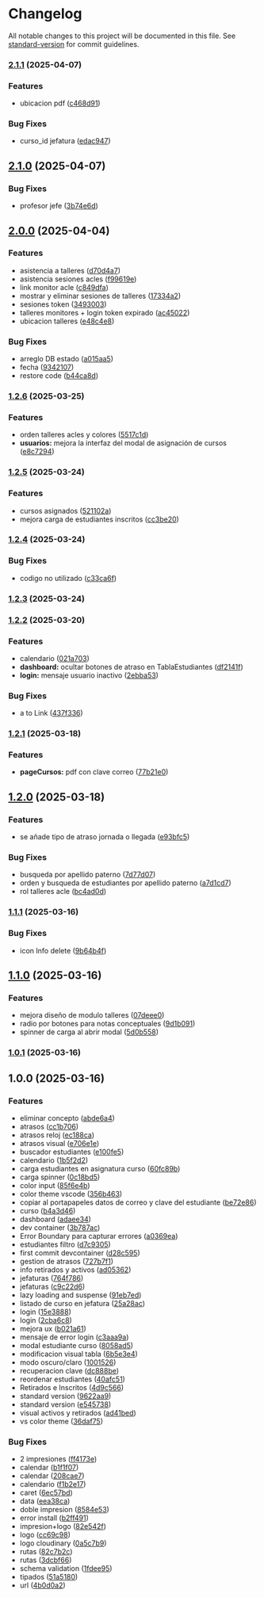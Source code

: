 # Changelog

All notable changes to this project will be documented in this file. See [standard-version](https://github.com/conventional-changelog/standard-version) for commit guidelines.

### [2.1.1](https://github.com/LuisSubiabre/app-react-shadc/compare/v2.1.0...v2.1.1) (2025-04-07)


### Features

* ubicacion pdf ([c468d91](https://github.com/LuisSubiabre/app-react-shadc/commit/c468d916151ac34e40bf0544f7ec4ca5798f1860))


### Bug Fixes

* curso_id jefatura ([edac947](https://github.com/LuisSubiabre/app-react-shadc/commit/edac9477004c171cacf78d0ceadf7b9c89ebd02d))

## [2.1.0](https://github.com/LuisSubiabre/app-react-shadc/compare/v2.0.0...v2.1.0) (2025-04-07)


### Bug Fixes

* profesor jefe ([3b74e6d](https://github.com/LuisSubiabre/app-react-shadc/commit/3b74e6d8dca2b3d92ea2e628cecef7dc2374f71d))

## [2.0.0](https://github.com/LuisSubiabre/app-react-shadc/compare/v1.2.6...v2.0.0) (2025-04-04)


### Features

* asistencia a talleres ([d70d4a7](https://github.com/LuisSubiabre/app-react-shadc/commit/d70d4a780356842e5e3cff2deaeaa9ef3b43fdf3))
* asistencia sesiones acles ([f99619e](https://github.com/LuisSubiabre/app-react-shadc/commit/f99619e1c948833d7caf9529ccb89e13bdf6a928))
* link monitor acle ([c849dfa](https://github.com/LuisSubiabre/app-react-shadc/commit/c849dfa0dd11bad8df5f1c80650fd91c54d617ac))
* mostrar y eliminar sesiones de talleres ([17334a2](https://github.com/LuisSubiabre/app-react-shadc/commit/17334a2315a59813a3b5747b13c48fe3ebe9f064))
* sesiones token ([3493003](https://github.com/LuisSubiabre/app-react-shadc/commit/3493003311a6037c5153cbfa70c2443187b34fad))
* talleres monitores + login token expirado ([ac45022](https://github.com/LuisSubiabre/app-react-shadc/commit/ac45022c9b3ca6ee3d768a7d4acfbc4df57c743d))
* ubicacion talleres ([e48c4e8](https://github.com/LuisSubiabre/app-react-shadc/commit/e48c4e8d8c6c219419874c9e7f86d24bdc12ba72))


### Bug Fixes

* arreglo DB estado ([a015aa5](https://github.com/LuisSubiabre/app-react-shadc/commit/a015aa574c5360a7414772df302e6e8da41dd1b8))
* fecha ([9342107](https://github.com/LuisSubiabre/app-react-shadc/commit/9342107a0491c9f7ebd31ffb2a3afc0585665594))
* restore code ([b44ca8d](https://github.com/LuisSubiabre/app-react-shadc/commit/b44ca8dcc1148426d35aca33b2015fed01d416eb))

### [1.2.6](https://github.com/LuisSubiabre/app-react-shadc/compare/v1.2.5...v1.2.6) (2025-03-25)


### Features

* orden talleres acles y colores ([5517c1d](https://github.com/LuisSubiabre/app-react-shadc/commit/5517c1dc17001732cf31a1db0fce55c00a3957f1))
* **usuarios:** mejora la interfaz del modal de asignación de cursos ([e8c7294](https://github.com/LuisSubiabre/app-react-shadc/commit/e8c729467fd3369979df9fe2b73d2fbb1a24bf03))

### [1.2.5](https://github.com/LuisSubiabre/app-react-shadc/compare/v1.2.4...v1.2.5) (2025-03-24)


### Features

* cursos asignados ([521102a](https://github.com/LuisSubiabre/app-react-shadc/commit/521102a466b77a1c9a332b3e65d62b8594209c5d))
* mejora carga de estudiantes inscritos ([cc3be20](https://github.com/LuisSubiabre/app-react-shadc/commit/cc3be200b25497b3482d1354a8afa1e18dc2dc0b))

### [1.2.4](https://github.com/LuisSubiabre/app-react-shadc/compare/v1.2.3...v1.2.4) (2025-03-24)


### Bug Fixes

* codigo no utilizado ([c33ca6f](https://github.com/LuisSubiabre/app-react-shadc/commit/c33ca6fc0b0703e69c472472d507af7891c117e0))

### [1.2.3](https://github.com/LuisSubiabre/app-react-shadc/compare/v1.2.2...v1.2.3) (2025-03-24)

### [1.2.2](https://github.com/LuisSubiabre/app-react-shadc/compare/v1.2.1...v1.2.2) (2025-03-20)


### Features

* calendario ([021a703](https://github.com/LuisSubiabre/app-react-shadc/commit/021a703c584778fc9ddd82227c7ac1441c7a4490))
* **dashboard:** ocultar botones de atraso en TablaEstudiantes ([df2141f](https://github.com/LuisSubiabre/app-react-shadc/commit/df2141ff50273f08de0462638e2a0c1019d803b7))
* **login:** mensaje usuario inactivo ([2ebba53](https://github.com/LuisSubiabre/app-react-shadc/commit/2ebba531e62d1457b0a18c57ce9a310e4d5134c4))


### Bug Fixes

* a to Link ([437f336](https://github.com/LuisSubiabre/app-react-shadc/commit/437f33617a04e9546f7e10527aaa6c35b5e69154))

### [1.2.1](https://github.com/LuisSubiabre/app-react-shadc/compare/v1.2.0...v1.2.1) (2025-03-18)


### Features

* **pageCursos:** pdf con clave correo ([77b21e0](https://github.com/LuisSubiabre/app-react-shadc/commit/77b21e01329dad4fc2320e1e7db852455c86a620))

## [1.2.0](https://github.com/LuisSubiabre/app-react-shadc/compare/v1.1.1...v1.2.0) (2025-03-18)


### Features

* se añade tipo de atraso jornada o llegada ([e93bfc5](https://github.com/LuisSubiabre/app-react-shadc/commit/e93bfc568025acdab3c61daaae290f3066b97bc0))


### Bug Fixes

* busqueda por apellido paterno ([7d77d07](https://github.com/LuisSubiabre/app-react-shadc/commit/7d77d07ab94fbc95ea14b76dbd150147b5fac54d))
* orden y busqueda de estudiantes por apellido paterno ([a7d1cd7](https://github.com/LuisSubiabre/app-react-shadc/commit/a7d1cd7d1c8ec69b3da978df46e28d2159085d29))
* rol talleres acle ([bc4ad0d](https://github.com/LuisSubiabre/app-react-shadc/commit/bc4ad0d4ed4c079eb4a03daddd7805fe196f44f2))

### [1.1.1](https://github.com/LuisSubiabre/app-react-shadc/compare/v1.1.0...v1.1.1) (2025-03-16)


### Bug Fixes

* icon Info delete ([9b64b4f](https://github.com/LuisSubiabre/app-react-shadc/commit/9b64b4f08291bad701c78eedb7ec7d459fa88a7c))

## [1.1.0](https://github.com/LuisSubiabre/app-react-shadc/compare/v1.0.1...v1.1.0) (2025-03-16)


### Features

* mejora diseño de modulo talleres ([07deee0](https://github.com/LuisSubiabre/app-react-shadc/commit/07deee0b155b4a0492a07d5cbb7fe543314dba47))
* radio por botones para notas conceptuales ([9d1b091](https://github.com/LuisSubiabre/app-react-shadc/commit/9d1b091a23743792710b83d966a02108883e682a))
* spinner de carga al abrir modal ([5d0b558](https://github.com/LuisSubiabre/app-react-shadc/commit/5d0b558abb1b1f7db67cb93530830ab24424acdb))

### [1.0.1](https://github.com/LuisSubiabre/app-react-shadc/compare/v1.0.0...v1.0.1) (2025-03-16)

## 1.0.0 (2025-03-16)


### Features

*  eliminar concepto ([abde6a4](https://github.com/LuisSubiabre/app-react-shadc/commit/abde6a470223a6e9306e69eeb39cfff4bd8be232))
* atrasos ([cc1b706](https://github.com/LuisSubiabre/app-react-shadc/commit/cc1b706d9fd30de1528f83479fcf3ee3b423f56c))
* atrasos reloj ([ec188ca](https://github.com/LuisSubiabre/app-react-shadc/commit/ec188caa79e806577195875a8fbc99044c1a6981))
* atrasos visual ([e706e1e](https://github.com/LuisSubiabre/app-react-shadc/commit/e706e1e431520d68c2fa2cff33bdd79ddf051023))
* buscador estudiantes ([e100fe5](https://github.com/LuisSubiabre/app-react-shadc/commit/e100fe54b28624fa341142e46563b29cc7f059b0))
* calendario ([1b5f2d2](https://github.com/LuisSubiabre/app-react-shadc/commit/1b5f2d2acac3c0616859407edc3ad8f2844f23bc))
* carga estudiantes en asignatura curso ([60fc89b](https://github.com/LuisSubiabre/app-react-shadc/commit/60fc89b3acb32e7d4e18f6f147ad35508be3c341))
* carga spinner ([0c18bd5](https://github.com/LuisSubiabre/app-react-shadc/commit/0c18bd5e7afadb68687470e477cd5f8b9a755b8f))
* color input ([85f6e4b](https://github.com/LuisSubiabre/app-react-shadc/commit/85f6e4bf97cfcc7ecc9c505f9f0e4047db811579))
* color theme vscode ([356b463](https://github.com/LuisSubiabre/app-react-shadc/commit/356b463859316fc2f7cfdbc5bde608eb8a7db7cf))
* copiar al portapapeles datos de correo y clave del estudiante ([be72e86](https://github.com/LuisSubiabre/app-react-shadc/commit/be72e86a399c45f02cccc36ed6e3f6317abd690c))
* curso ([b4a3d46](https://github.com/LuisSubiabre/app-react-shadc/commit/b4a3d46d0a03400d1fce8347f4a2658a747b307a))
* dashboard ([adaee34](https://github.com/LuisSubiabre/app-react-shadc/commit/adaee34fa7e4eb25995182d6baddf651eb5a139f))
* dev container ([3b787ac](https://github.com/LuisSubiabre/app-react-shadc/commit/3b787ac2e0191deb8de865c607848aad85e67bef))
* Error Boundary para capturar errores ([a0369ea](https://github.com/LuisSubiabre/app-react-shadc/commit/a0369ea138a885c143cf3952587eb8a2bde627ec))
* estudiantes filtro ([d7c9305](https://github.com/LuisSubiabre/app-react-shadc/commit/d7c9305293c61946e20bf0786ad5260b80cf5db4))
* first commit devcontainer ([d28c595](https://github.com/LuisSubiabre/app-react-shadc/commit/d28c595c68f65b7da6582346e341ece9a9fd8f3d))
* gestion de atrasos ([727b7f1](https://github.com/LuisSubiabre/app-react-shadc/commit/727b7f15017951492cfff1f15cec4f056be5cb36))
* info retirados y activos ([ad05362](https://github.com/LuisSubiabre/app-react-shadc/commit/ad05362f3e1285c8d6e08ec30e0c8f0221ab5df4))
* jefaturas ([764f786](https://github.com/LuisSubiabre/app-react-shadc/commit/764f786af22b0c17925dde24e5b936b0b2b11ff1))
* jefaturas ([c9c22d6](https://github.com/LuisSubiabre/app-react-shadc/commit/c9c22d61182b63d7d4ab76306232737b845e6e0b))
* lazy loading and suspense ([91eb7ed](https://github.com/LuisSubiabre/app-react-shadc/commit/91eb7ed33c6cd2e92d8d4f3c602c138e5ed9ea3e))
* listado de curso en jefatura ([25a28ac](https://github.com/LuisSubiabre/app-react-shadc/commit/25a28ac590cbf25bcbc8da65e3b179d1ae8db3fc))
* login ([15e3888](https://github.com/LuisSubiabre/app-react-shadc/commit/15e38882594d6593f6c3004bba5247513db4f9e9))
* login ([2cba6c8](https://github.com/LuisSubiabre/app-react-shadc/commit/2cba6c867c4aa82e70925360bb41c199b3a1186a))
* mejora ux ([b021a61](https://github.com/LuisSubiabre/app-react-shadc/commit/b021a61c7882faae685850f8e52dc90ba473a59d))
* mensaje de error login ([c3aaa9a](https://github.com/LuisSubiabre/app-react-shadc/commit/c3aaa9abf5c2c169b270af783c2d6f99752602e9))
* modal estudiante curso ([8058ad5](https://github.com/LuisSubiabre/app-react-shadc/commit/8058ad51387321ac911d57136e9a7c95d45821b9))
* modificacion visual tabla ([6b5e3e4](https://github.com/LuisSubiabre/app-react-shadc/commit/6b5e3e4d1bad869c450cb52a21013d7f1eefafc4))
* modo oscuro/claro ([1001526](https://github.com/LuisSubiabre/app-react-shadc/commit/1001526fa2f0c0278f05d6f40b7f22d360078958))
* recuperacion clave ([dc888be](https://github.com/LuisSubiabre/app-react-shadc/commit/dc888be8a9be2750facd34740900fe06b43b1523))
* reordenar estudiantes ([40afc51](https://github.com/LuisSubiabre/app-react-shadc/commit/40afc518bc2b839387fbc155d4a1664d1e47d6c9))
* Retirados e Inscritos ([4d9c566](https://github.com/LuisSubiabre/app-react-shadc/commit/4d9c5666fcb0581431eb06306f4b930b2b16c316))
* standard version ([9622aa9](https://github.com/LuisSubiabre/app-react-shadc/commit/9622aa9b052cc38395f5f058491fcc358cd88dd7))
* standard version ([e545738](https://github.com/LuisSubiabre/app-react-shadc/commit/e5457382a2d846e3b601edcb5207598db8d09948))
* visual activos y retirados ([ad41bed](https://github.com/LuisSubiabre/app-react-shadc/commit/ad41bed4c37a7ac54adc29046b2ddf872eee50b1))
* vs color theme ([36daf75](https://github.com/LuisSubiabre/app-react-shadc/commit/36daf75fb2daa5e9475c0133abcf5d4cb36a8e4a))


### Bug Fixes

* 2 impresiones ([ff4173e](https://github.com/LuisSubiabre/app-react-shadc/commit/ff4173e79484c2d5ee12ba6a5b14afb29c04c76f))
* calendar ([b1f1f07](https://github.com/LuisSubiabre/app-react-shadc/commit/b1f1f0753935ba75189506e2fa457722beef6acf))
* calendar ([208cae7](https://github.com/LuisSubiabre/app-react-shadc/commit/208cae7e68a73fa976de7929ef811feb9b00f23b))
* calendario ([f1b2e17](https://github.com/LuisSubiabre/app-react-shadc/commit/f1b2e179249d34d9cbf5afee6dfb37aa4b7397d2))
* caret ([6ec57bd](https://github.com/LuisSubiabre/app-react-shadc/commit/6ec57bdcbad3e7e101ba393090648304e523648d))
* data ([eea38ca](https://github.com/LuisSubiabre/app-react-shadc/commit/eea38ca2226f786a214b83149f55a970066cba3f))
* doble impresion ([8584e53](https://github.com/LuisSubiabre/app-react-shadc/commit/8584e5331dcfea27f31c27a57874f7f23669988a))
* error install ([b2ff491](https://github.com/LuisSubiabre/app-react-shadc/commit/b2ff491f1b2fc0e38da91036cc4943f255bb1610))
* impresion+logo ([82e542f](https://github.com/LuisSubiabre/app-react-shadc/commit/82e542ffdcbe3d94a69b88051b8fa3438ab40252))
* logo ([cc69c98](https://github.com/LuisSubiabre/app-react-shadc/commit/cc69c98991e07e5e5de74a864de32f0d44f398a9))
* logo cloudinary ([0a5c7b9](https://github.com/LuisSubiabre/app-react-shadc/commit/0a5c7b9eec6fe7b0d6acf1153a6df0eb5c7c08c9))
* rutas ([82c7b2c](https://github.com/LuisSubiabre/app-react-shadc/commit/82c7b2c1c399c3426281c77bd7294029792db76f))
* rutas ([3dcbf66](https://github.com/LuisSubiabre/app-react-shadc/commit/3dcbf6603673ac388f74519a85fdfd81e342be69))
* schema validation ([1fdee95](https://github.com/LuisSubiabre/app-react-shadc/commit/1fdee959f4a668ad8ba08f7bc5f7a0d6c4df3d63))
* tipados ([51a5180](https://github.com/LuisSubiabre/app-react-shadc/commit/51a518099cee6a9f03c8ce0eca4f59d448c9d568))
* url ([4b0d0a2](https://github.com/LuisSubiabre/app-react-shadc/commit/4b0d0a2ab84c5b73218d78ceb6f592753f65e95b))
